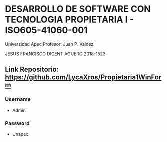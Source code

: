 
# DESARROLLO DE SOFTWARE CON TECNOLOGIA PROPIETARIA I - ISO605-41060-001


Universidad Apec
Profesor: Juan P. Valdez


JESUS FRANCISCO DICENT AGUERO
2018-1523

## Link Repositorio: https://github.com/LycaXros/Propietaria1WinForm

### Username
* Admin
### Password
* Unapec